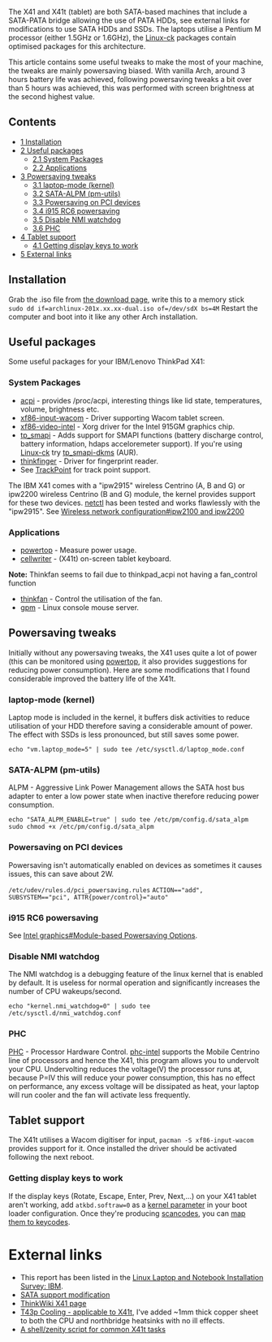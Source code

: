 The X41 and X41t (tablet) are both SATA-based machines that include a SATA-PATA bridge allowing the use of PATA HDDs, see external links for modifications to use SATA HDDs and SSDs. The laptops utilise a Pentium M processor (either 1.5GHz or 1.6GHz), the [Linux-ck](/index.php/Linux-ck "Linux-ck") packages contain optimised packages for this architecture.

This article contains some useful tweaks to make the most of your machine, the tweaks are mainly powersaving biased. With vanilla Arch, around 3 hours battery life was achieved, following powersaving tweaks a bit over than 5 hours was achieved, this was performed with screen brightness at the second highest value.

## Contents

*   [1 Installation](#Installation)
*   [2 Useful packages](#Useful_packages)
    *   [2.1 System Packages](#System_Packages)
    *   [2.2 Applications](#Applications)
*   [3 Powersaving tweaks](#Powersaving_tweaks)
    *   [3.1 laptop-mode (kernel)](#laptop-mode_.28kernel.29)
    *   [3.2 SATA-ALPM (pm-utils)](#SATA-ALPM_.28pm-utils.29)
    *   [3.3 Powersaving on PCI devices](#Powersaving_on_PCI_devices)
    *   [3.4 i915 RC6 powersaving](#i915_RC6_powersaving)
    *   [3.5 Disable NMI watchdog](#Disable_NMI_watchdog)
    *   [3.6 PHC](#PHC)
*   [4 Tablet support](#Tablet_support)
    *   [4.1 Getting display keys to work](#Getting_display_keys_to_work)
*   [5 External links](#External_links)

## Installation

Grab the .iso file from [the download page](https://www.archlinux.org/download/), write this to a memory stick ` sudo dd if=archlinux-201x.xx.xx-dual.iso of=/dev/sdX bs=4M` Restart the computer and boot into it like any other Arch installation.

## Useful packages

Some useful packages for your IBM/Lenovo ThinkPad X41:

### System Packages

*   [acpi](https://www.archlinux.org/packages/?name=acpi) - provides /proc/acpi, interesting things like lid state, temperatures, volume, brightness etc.
*   [xf86-input-wacom](https://www.archlinux.org/packages/?name=xf86-input-wacom) - Driver supporting Wacom tablet screen.
*   [xf86-video-intel](https://www.archlinux.org/packages/?name=xf86-video-intel) - Xorg driver for the Intel 915GM graphics chip.
*   [tp_smapi](https://www.archlinux.org/packages/?name=tp_smapi) - Adds support for SMAPI functions (battery discharge control, battery information, hdaps acceloremeter support). If you're using [Linux-ck](/index.php/Linux-ck "Linux-ck") try [tp_smapi-dkms](https://aur.archlinux.org/packages/tp_smapi-dkms/) (AUR).
*   [thinkfinger](https://www.archlinux.org/packages/?name=thinkfinger) - Driver for fingerprint reader.
*   See [TrackPoint](/index.php/TrackPoint "TrackPoint") for track point support.

The IBM X41 comes with a "ipw2915" wireless Centrino (A, B and G) or ipw2200 wireless Centrino (B and G) module, the kernel provides support for these two devices. [netctl](https://www.archlinux.org/packages/?name=netctl) has been tested and works flawlessly with the "ipw2915". See [Wireless network configuration#ipw2100 and ipw2200](/index.php/Wireless_network_configuration#ipw2100_and_ipw2200 "Wireless network configuration")

### Applications

*   [powertop](https://www.archlinux.org/packages/?name=powertop) - Measure power usage.
*   [cellwriter](https://www.archlinux.org/packages/?name=cellwriter) - (X41t) on-screen tablet keyboard.

**Note:** Thinkfan seems to fail due to thinkpad_acpi not having a fan_control function

*   [thinkfan](https://aur.archlinux.org/packages/thinkfan/) - Control the utilisation of the fan.
*   [gpm](https://www.archlinux.org/packages/?name=gpm) - Linux console mouse server.

## Powersaving tweaks

Initially without any powersaving tweaks, the X41 uses quite a lot of power (this can be monitored using [powertop](https://www.archlinux.org/packages/?name=powertop), it also provides suggestions for reducing power consumption). Here are some modifications that I found considerable improved the battery life of the X41t.

### laptop-mode (kernel)

Laptop mode is included in the kernel, it buffers disk activities to reduce utilisation of your HDD therefore saving a considerable amount of power. The effect with SSDs is less pronounced, but still saves some power.

 `echo "vm.laptop_mode=5" | sudo tee /etc/sysctl.d/laptop_mode.conf` 

### SATA-ALPM (pm-utils)

ALPM - Aggressive Link Power Management allows the SATA host bus adapter to enter a low power state when inactive therefore reducing power consumption.

```
echo "SATA_ALPM_ENABLE=true" | sudo tee /etc/pm/config.d/sata_alpm
sudo chmod +x /etc/pm/config.d/sata_alpm
```

### Powersaving on PCI devices

Powersaving isn't automatically enabled on devices as sometimes it causes issues, this can save about 2W.

 `/etc/udev/rules.d/pci_powersaving.rules`  `ACTION=="add", SUBSYSTEM=="pci", ATTR{power/control}="auto"` 

### i915 RC6 powersaving

See [Intel graphics#Module-based Powersaving Options](/index.php/Intel_graphics#Module-based_Powersaving_Options "Intel graphics").

### Disable NMI watchdog

The NMI watchdog is a debugging feature of the linux kernel that is enabled by default. It is useless for normal operation and significantly increases the number of CPU wakeups/second.

```
echo "kernel.nmi_watchdog=0" | sudo tee /etc/sysctl.d/nmi_watchdog.conf

```

### PHC

[PHC](/index.php/PHC "PHC") - Processor Hardware Control. [phc-intel](https://aur.archlinux.org/packages/phc-intel/) supports the Mobile Centrino line of processors and hence the X41, this program allows you to undervolt your CPU. Undervolting reduces the voltage(V) the processor runs at, because P=IV this will reduce your power consumption, this has no effect on performance, any excess voltage will be dissipated as heat, your laptop will run cooler and the fan will activate less frequently.

## Tablet support

The X41t utilises a Wacom digitiser for input, `pacman -S xf86-input-wacom` provides support for it. Once installed the driver should be activated following the next reboot.

### Getting display keys to work

If the display keys (Rotate, Escape, Enter, Prev, Next,...) on your X41 tablet aren't working, add `atkbd.softraw=0` as a [kernel parameter](/index.php/Kernel_parameter "Kernel parameter") in your boot loader configuration. Once they're producing [scancodes](/index.php/Extra_keyboard_keys "Extra keyboard keys"), you can [map them to keycodes](/index.php/Map_scancodes_to_keycodes#Using_setkeycodes "Map scancodes to keycodes").

# External links

*   This report has been listed in the [Linux Laptop and Notebook Installation Survey: IBM](http://tuxmobil.org/ibm.html).
*   [SATA support modification](http://www.placaware.com/?page_id=120)
*   [ThinkWiki X41 page](http://www.thinkwiki.org/wiki/Category:X41)
*   [T43p Cooling - applicable to X41t](http://linuxfocus.org/~guido/gentoo-tpt43p/cooling/), I've added ~1mm thick copper sheet to both the CPU and northbridge heatsinks with no ill effects.
*   [A shell/zenity script for common X41t tasks](https://paste.ee/p/EoSef)